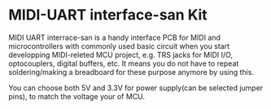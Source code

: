 # MIDI-UART interface-san Kit
MIDI UART interrace-san is a handy interface PCB for MIDI and microcontrollers with commonly used basic circuit when you start developping  MIDI-releted MCU project, e.g. TRS jacks for MIDI I/O, optocouplers, digital buffers, etc. It means you do not have to repeat soldering/making a breadboard for these purpose anymore by using this.

You can choose both 5V and 3.3V for power supply(can be selected jumper pins), to match the voltage your of MCU.

